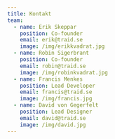 ```yaml
---
title: Kontakt
team:
  - name: Erik Skeppar
    position: Co-founder
    email: erik@traid.se
    image: /img/erikkvadrat.jpg
  - name: Robin Sigerbrant
    position: Co-founder
    email: robin@traid.se
    image: /img/robinkvadrat.jpg
  - name: Francis Menkes
    position: Lead Developer
    email: francis@traid.se
    image: /img/francis.jpg
  - name: David von Gegerfelt
    position: Lead Designer
    email: david@traid.se
    image: /img/david.jpg
---
```

